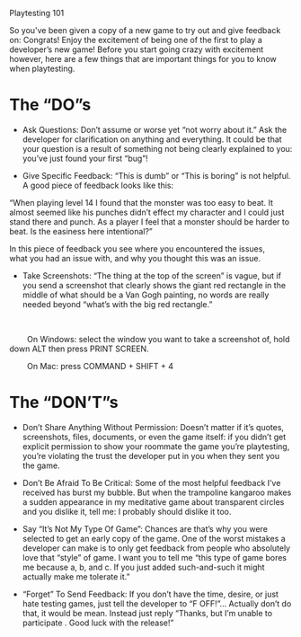 <a name="h.me4iq0qeq8pa"></a><span>Playtesting 101</span>

<span></span>

<span>So you've been given a copy of a new game to try out and give feedback on: Congrats! Enjoy the excitement of being one of the first to play a developer’s new game! Before you start going crazy with excitement however, here are a few things that are important things for you to know when playtesting.</span>

<span></span>

# <a name="h.744v669htqzq"></a><span>The “DO”s</span>

<span></span>

*   <span class="c2">Ask Questions</span><span>: Don’t assume or worse yet “not worry about it.” Ask the developer for clarification on anything and everything. It could be that your question is a result of something not being clearly explained to you: you’ve just found your first “bug”!</span>

<span></span>

*   <span class="c2">Give Specific Feedback</span><span>: “This is dumb” or “This is boring” is not helpful. A good piece of feedback looks like this:</span>

<span></span>

<span class="c3">“When playing level 14 I found that the monster was too easy to beat. It almost seemed like his punches didn’t effect my character and I could just stand there and punch. As a player I feel that a monster should be harder to beat. Is the easiness here intentional?”</span>

<span></span>

<span>In this piece of feedback you see</span> <span class="c2">where</span><span> you encountered the issues,</span> <span class="c2">what</span><span> you had an issue with, and</span> <span class="c2">why</span><span> you thought this was an issue.</span>

<span></span>

*   <span class="c2">Take Screenshots</span><span>: “The thing at the top of the screen” is vague, but if you send a screenshot that clearly shows the giant red rectangle in the middle of what should be a Van Gogh painting, no words are really needed beyond “what’s with the big red rectangle.”</span>

<span>        </span>

<span>        </span><span class="c3">On Windows</span><span>: select the window you want to take a screenshot of, hold down ALT then press PRINT SCREEN.</span>

<span>        </span><span class="c3">On Mac</span><span>: press COMMAND + SHIFT + 4</span>

<span></span>

# <a name="h.4v3qcit251xa"></a><span>The “DON’T”s</span>

<span></span>

*   <span class="c2">Don’t Share Anything Without Permission</span><span>: Doesn’t matter if it’s quotes, screenshots, files, documents, or even the game itself:</span><span class="c3"> if you didn’t get explicit permission to show your roommate the game you’re playtesting, you’re violating the trust the developer put in you when they sent you the game.</span>

<span class="c3"></span>

*   <span class="c2">Don’t Be Afraid To Be Critical</span><span>: Some of the most helpful feedback I’ve received has burst my bubble. But when the trampoline kangaroo makes a sudden appearance in my meditative game about transparent circles and you dislike it, tell me: I probably should dislike it too.</span>

<span></span>

*   <span class="c2">Say “It’s Not My Type Of Game”</span><span>: Chances are that’s why you were selected to get an early copy of the game. One of the worst mistakes a developer can make is to only get feedback from people who absolutely love that “style” of game. I want you to tell me “this type of game bores me because a, b, and c. If you just added such-and-such it might actually make me tolerate it.”</span>

<span></span>

*   <span class="c2">“Forget” To Send Feedback</span><span>: If you don’t have the time, desire, or just hate testing games, just tell the developer to “F OFF!”... Actually don’t do that, it would be mean. Instead just reply “Thanks, but I’m unable to participate . Good luck with the release!”</span>